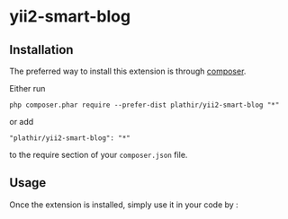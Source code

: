 yii2-smart-blog
==============

Installation
------------

The preferred way to install this extension is through [composer](http://getcomposer.org/download/).

Either run

```
php composer.phar require --prefer-dist plathir/yii2-smart-blog "*"
```

or add

```
"plathir/yii2-smart-blog": "*"
```

to the require section of your `composer.json` file.


Usage
-----

Once the extension is installed, simply use it in your code by  :

